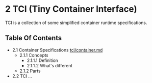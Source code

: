 # 2 TCI (Tiny Container Interface)

TCI is a collection of some simplified container runtime specifications.

## Table Of Contents

- 2.1 Container Specifications [tci/container.md](tci/container.md)
  - 2.1.1 Concepts
    - 2.1.1.1 Definition
    - 2.1.1.2 What's different
  - 2.1.2 Parts
- 2.2 TCI ...
